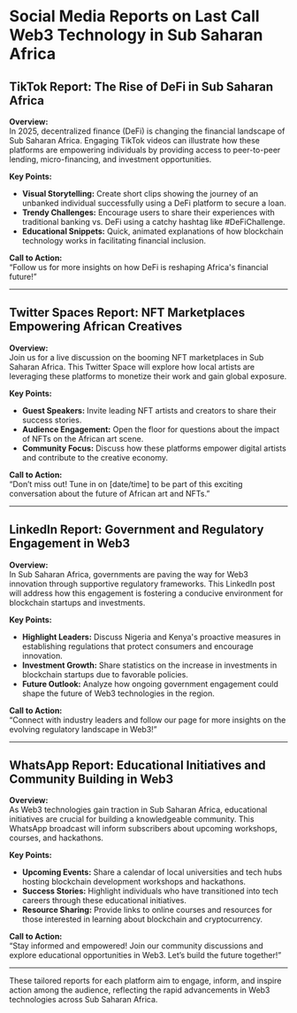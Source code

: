 # Social Media Reports on Last Call Web3 Technology in Sub Saharan Africa

## TikTok Report: The Rise of DeFi in Sub Saharan Africa

**Overview:**  
In 2025, decentralized finance (DeFi) is changing the financial landscape of Sub Saharan Africa. Engaging TikTok videos can illustrate how these platforms are empowering individuals by providing access to peer-to-peer lending, micro-financing, and investment opportunities.

**Key Points:**
- **Visual Storytelling:** Create short clips showing the journey of an unbanked individual successfully using a DeFi platform to secure a loan.
- **Trendy Challenges:** Encourage users to share their experiences with traditional banking vs. DeFi using a catchy hashtag like #DeFiChallenge.
- **Educational Snippets:** Quick, animated explanations of how blockchain technology works in facilitating financial inclusion.
  
**Call to Action:**  
“Follow us for more insights on how DeFi is reshaping Africa's financial future!”

---

## Twitter Spaces Report: NFT Marketplaces Empowering African Creatives

**Overview:**  
Join us for a live discussion on the booming NFT marketplaces in Sub Saharan Africa. This Twitter Space will explore how local artists are leveraging these platforms to monetize their work and gain global exposure.

**Key Points:**
- **Guest Speakers:** Invite leading NFT artists and creators to share their success stories.
- **Audience Engagement:** Open the floor for questions about the impact of NFTs on the African art scene.
- **Community Focus:** Discuss how these platforms empower digital artists and contribute to the creative economy.

**Call to Action:**  
“Don’t miss out! Tune in on [date/time] to be part of this exciting conversation about the future of African art and NFTs.”

---

## LinkedIn Report: Government and Regulatory Engagement in Web3

**Overview:**  
In Sub Saharan Africa, governments are paving the way for Web3 innovation through supportive regulatory frameworks. This LinkedIn post will address how this engagement is fostering a conducive environment for blockchain startups and investments.

**Key Points:**
- **Highlight Leaders:** Discuss Nigeria and Kenya's proactive measures in establishing regulations that protect consumers and encourage innovation.
- **Investment Growth:** Share statistics on the increase in investments in blockchain startups due to favorable policies.
- **Future Outlook:** Analyze how ongoing government engagement could shape the future of Web3 technologies in the region.

**Call to Action:**  
“Connect with industry leaders and follow our page for more insights on the evolving regulatory landscape in Web3!”

---

## WhatsApp Report: Educational Initiatives and Community Building in Web3

**Overview:**  
As Web3 technologies gain traction in Sub Saharan Africa, educational initiatives are crucial for building a knowledgeable community. This WhatsApp broadcast will inform subscribers about upcoming workshops, courses, and hackathons.

**Key Points:**
- **Upcoming Events:** Share a calendar of local universities and tech hubs hosting blockchain development workshops and hackathons.
- **Success Stories:** Highlight individuals who have transitioned into tech careers through these educational initiatives.
- **Resource Sharing:** Provide links to online courses and resources for those interested in learning about blockchain and cryptocurrency.

**Call to Action:**  
“Stay informed and empowered! Join our community discussions and explore educational opportunities in Web3. Let’s build the future together!”

--- 

These tailored reports for each platform aim to engage, inform, and inspire action among the audience, reflecting the rapid advancements in Web3 technologies across Sub Saharan Africa.